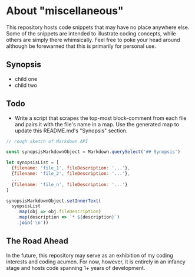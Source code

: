 # About "miscellaneous"
This repository hosts code snippets that may have no place anywhere else. Some of the snippets are intended to illustrate coding concepts, while others are simply there whimsically. Feel free to poke your head around although be forewarned that this is primarily for personal use.

## Synopsis
* child one
* child two

## Todo
* Write a script that scrapes the top-most block-comment from each file and pairs it with the file's name in a map. Use the generated map to update this README.md's "Synopsis" section.

```javascript
// rough sketch of Markdown API

const synopsisMarkdownObject = Markdown.querySelect('## Synopsis')

let synopsisList = [
  {filename: 'file_1', fileDescription: '...'},
  {filename: 'file_2', fileDescription: '...'},
  ...
  {filename: 'file_n', fileDescription: '...'}
]

synopsisMarkdownObject.setInnerText(
  syopsisList
    .map(obj => obj.fileDescription)
    .map(description => `* ${description}`)
    .join('\n'))
```

## The Road Ahead
In the future, this repository may serve as an exhibition of my coding interests and coding acumen. For now, however, it is entirely in an infancy stage and hosts code spanning 1+ years of development.
